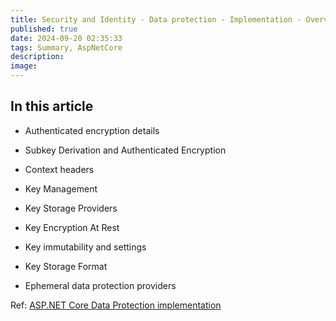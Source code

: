 ```yaml
---
title: Security and Identity - Data protection - Implementation - Overview
published: true
date: 2024-09-20 02:35:33
tags: Summary, AspNetCore
description: 
image:
---
```


## In this article

- Authenticated encryption details

- Subkey Derivation and Authenticated Encryption

- Context headers

- Key Management

- Key Storage Providers

- Key Encryption At Rest

- Key immutability and settings

- Key Storage Format

- Ephemeral data protection providers

Ref: [ASP.NET Core Data Protection implementation](https://learn.microsoft.com/en-us/aspnet/core/security/data-protection/implementation/?view=aspnetcore-8.0)